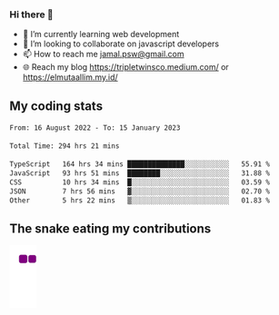 ### Hi there 👋

<!--
**padepokanpenguin/padepokanpenguin** is a ✨ _special_ ✨ repository because its `README.md` (this file) appears on your GitHub profile.
-->

- 🌱 I’m currently learning  web development
- 👯 I’m looking to collaborate on javascript developers
- 📫 How to reach me jamal.psw@gmail.com
- 🌐 Reach my blog https://tripletwinsco.medium.com/ or https://elmutaallim.my.id/

<!-- ![Anurag's github stats](https://github-readme-stats.vercel.app/api?username=padepokanpenguin&count_private=true&disable_animations=false&show_icons=true&theme=default)
[![Top Langs](https://github-readme-stats.vercel.app/api/top-langs/?username=padepokanpenguin&theme=default&layout=compact)](https://github.com/padepokanpenguin) -->

## My coding stats

<!--START_SECTION:waka-->

```text
From: 16 August 2022 - To: 15 January 2023

Total Time: 294 hrs 21 mins

TypeScript   164 hrs 34 mins ██████████████░░░░░░░░░░░   55.91 %
JavaScript   93 hrs 51 mins  ████████░░░░░░░░░░░░░░░░░   31.88 %
CSS          10 hrs 34 mins  █░░░░░░░░░░░░░░░░░░░░░░░░   03.59 %
JSON         7 hrs 56 mins   ▓░░░░░░░░░░░░░░░░░░░░░░░░   02.70 %
Other        5 hrs 22 mins   ▒░░░░░░░░░░░░░░░░░░░░░░░░   01.83 %
```

<!--END_SECTION:waka-->


## The snake eating my contributions
![snake gif](https://github.com/padepokanpenguin/padepokanpenguin/blob/output/github-contribution-grid-snake.gif)
